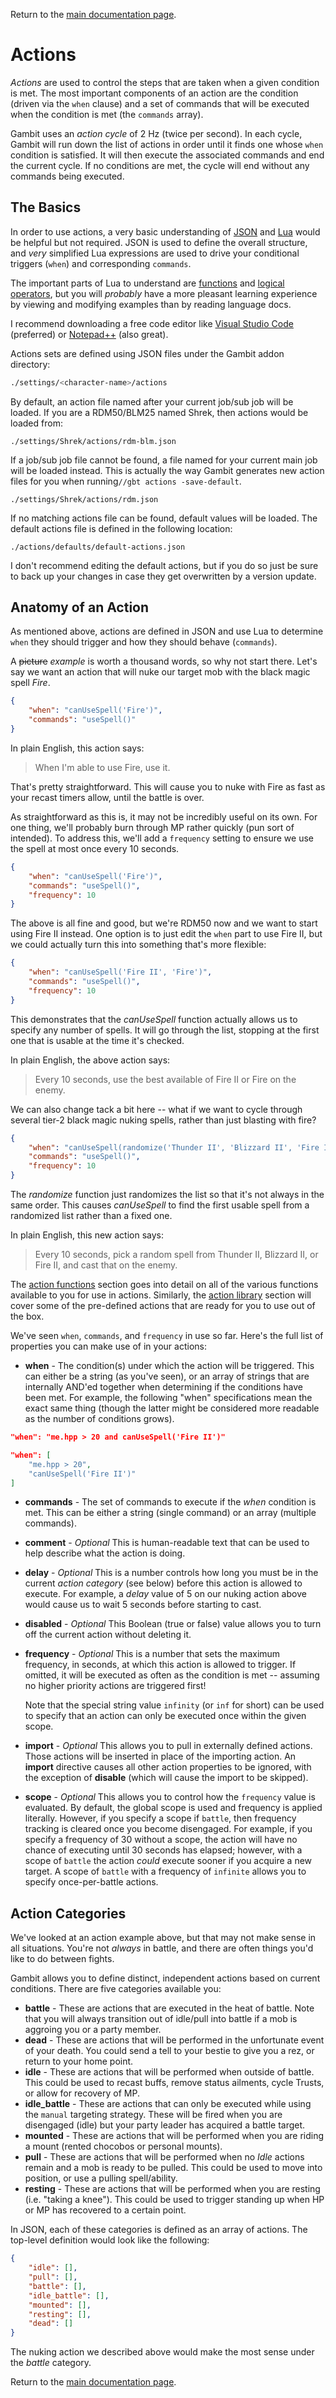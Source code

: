Return to the [main documentation page](../readme.md).

# Actions

*Actions* are used to control the steps that are taken when a given condition is met. The most important components of an action are the condition (driven via the `when` clause) and a set of commands that will be executed when the condition is met (the `commands` array).

Gambit uses an *action cycle* of 2 Hz (twice per second). In each cycle, Gambit will run down the list of actions  in order until it finds one whose `when` condition is satisfied. It will then execute the associated commands and end the current cycle. If no conditions are met, the cycle will end without any commands being executed.

## The Basics

In order to use actions, a very basic understanding of [JSON](https://www.w3schools.com/whatis/whatis_json.asp) and [Lua](https://www.lua.org/about.html) would be helpful but not required. JSON is used to define the overall structure, and *very* simplified Lua expressions are used to drive your conditional triggers (`when`) and corresponding `commands`. 

The important parts of Lua to understand are [functions](https://www.lua.org/pil/5.html) and [logical operators](https://www.lua.org/pil/3.3.html), but you will *probably* have a more pleasant learning experience by viewing and modifying examples than by reading language docs.

I recommend downloading a free code editor like [Visual Studio Code](https://code.visualstudio.com/download) (preferred) or [Notepad++](https://notepad-plus-plus.org/downloads/) (also great).

Actions sets are defined using JSON files under the Gambit addon directory:

```bash
./settings/<character-name>/actions
```

By default, an action file named after your current job/sub job will be loaded. If you are a RDM50/BLM25 named Shrek, then actions would be loaded from:

```
./settings/Shrek/actions/rdm-blm.json
```

If a job/sub job file cannot be found, a file named for your current main job will be loaded instead. This is actually the way Gambit generates new action files for you when running`//gbt actions -save-default`.

```
./settings/Shrek/actions/rdm.json
```

If no matching actions file can be found, default values will be loaded. The default actions file is defined in the following location:

```
./actions/defaults/default-actions.json
```

I don't recommend editing the default actions, but if you do so just be sure to back up your changes in case they get overwritten by a version update.

## Anatomy of an Action

As mentioned above, actions are defined in JSON and use Lua to determine `when` they should trigger and how they should behave (`commands`).

A ~~picture~~ *example* is worth a thousand words, so why not start there. Let's say we want an action that will nuke our target mob with the black magic spell *Fire*.

``````json
{
    "when": "canUseSpell('Fire')",
    "commands": "useSpell()"
}
``````

In plain English, this action says:

> When I'm able to use Fire, use it.

That's pretty straightforward. This will cause you to nuke with Fire as fast as your recast timers allow, until the battle is over.

As straightforward as this is, it may not be incredibly useful on its own. For one thing, we'll probably burn through MP rather quickly (pun sort of intended). To address this, we'll add a `frequency` setting to ensure we use the spell at most once every 10 seconds.

``````json
{
    "when": "canUseSpell('Fire')",
    "commands": "useSpell()",
    "frequency": 10
}
``````

The above is all fine and good, but we're RDM50 now and we want to start using Fire II instead. One option is to just edit the `when` part to use Fire II, but we could actually turn this into something that's more flexible:

``````json
{
    "when": "canUseSpell('Fire II', 'Fire')",
    "commands": "useSpell()",
    "frequency": 10
}
``````

This demonstrates that the *canUseSpell* function actually allows us to specify any number of spells. It will go through the list, stopping at the first one that is usable at the time it's checked.

In plain English, the above action says:

> Every 10 seconds, use the best available of Fire II or Fire on the enemy.

We can also change tack a bit here -- what if we want to cycle through several tier-2 black magic nuking spells, rather than just blasting with fire?



``````json
{
    "when": "canUseSpell(randomize('Thunder II', 'Blizzard II', 'Fire II'))",
    "commands": "useSpell()",
    "frequency": 10
}
``````

The *randomize* function just randomizes the list so that it's not always in the same order. This causes *canUseSpell* to find the first usable spell from a randomized list rather than a fixed one.

In plain English, this new action says:

> Every 10 seconds, pick a random spell from Thunder II, Blizzard II, or Fire II, and cast that on the enemy.

The [action functions](./functions.md) section goes into detail on all of the various functions available to you for use in actions. Similarly, the [action library](./action-library.md) section will cover some of the pre-defined actions that are ready for you to use out of the box.

We've seen `when`, `commands`, and `frequency` in use so far. Here's the full list of properties you can make use of in your actions:

- **when** - The condition(s) under which the action will be triggered. This can either be a string (as you've seen), or an array of strings that are internally AND'ed together when determining if the conditions have been met. For example, the following "when" specifications mean the exact same thing (though the latter might be considered more readable as the number of conditions grows).

```json
"when": "me.hpp > 20 and canUseSpell('Fire II')"
```

```json
"when": [
    "me.hpp > 20", 
    "canUseSpell('Fire II')"
]
```

- **commands** - The set of commands to execute if the *when* condition is met. This can be either a string (single command) or an array (multiple commands).

- **comment** - *Optional* This is human-readable text that can be used to help describe what the action is doing.

- **delay** - *Optional* This is a number controls how long you must be in the current *action category* (see below) before this action is allowed to execute. For example, a *delay* value of 5 on our nuking action above would cause us to wait 5 seconds before starting to cast.

- **disabled** - *Optional* This Boolean (true or false) value allows you to turn off the current action without deleting it.

- **frequency** - *Optional* This is a number that sets the maximum frequency, in seconds, at which this action is allowed to trigger. If omitted, it will be executed as often as the condition is met -- assuming no higher priority actions are triggered first! 

  Note that the special string value `infinity` (or `inf` for short) can be used to specify that an action can only be executed once within the given scope.

- **import** - *Optional* This allows you to pull in externally defined actions. Those actions will be inserted in place of the importing action. An **import** directive causes all other action properties to be ignored, with the exception of **disable** (which will cause the import to be skipped).

- **scope** - *Optional* This allows you to control how the `frequency` value is evaluated. By default, the global scope is used and frequency is applied literally. However, if you specify a scope if `battle`, then frequency tracking is cleared once you become disengaged. For example, if you specify a frequency of 30 without a scope, the action will have no chance of executing until 30 seconds has elapsed; however, with a scope of `battle` the action *could* execute sooner if you acquire a new target. A scope of `battle` with a frequency of `infinite` allows you to specify once-per-battle actions.

   

## Action Categories

We've looked at an action example above, but that may not make sense in all situations. You're not *always* in battle, and there are often things you'd like to do between fights. 

Gambit allows you to define distinct, independent actions based on current conditions. There are five categories available you:

- **battle** - These are actions that are executed in the heat of battle. Note that you will always transition out of idle/pull into battle if a mob is aggroing you or a party member.
- **dead** - These are actions that will be performed in the unfortunate event of your death. You could send a tell to your bestie to give you a rez, or return to your home point.
- **idle** - These are actions that will be performed when outside of battle. This could be used to recast buffs, remove status ailments, cycle Trusts, or allow for recovery of MP.
- **idle_battle** - These are actions that can only be executed while using the `manual` targeting strategy. These will be fired when you are disengaged (idle) but your party leader has acquired a battle target.
- **mounted** - These are actions that will be performed when you are riding a mount (rented chocobos or personal mounts).
- **pull** - These are actions that will be performed when no *Idle* actions remain and a mob is ready to be pulled. This could be used to move into position, or use a pulling spell/ability.
- **resting** - These are actions that will be performed when you are resting (i.e. "taking a knee"). This could be used to trigger standing up when HP or MP has recovered to a certain point.

In JSON, each of these categories is defined as an array of actions. The top-level definition would look like the following:

```json
{
    "idle": [],
    "pull": [],
    "battle": [],
    "idle_battle": [],
    "mounted": [],
    "resting": [],
    "dead": []
}
```

The nuking action we described above would make the most sense under the *battle* category.



Return to the [main documentation page](../readme.md).